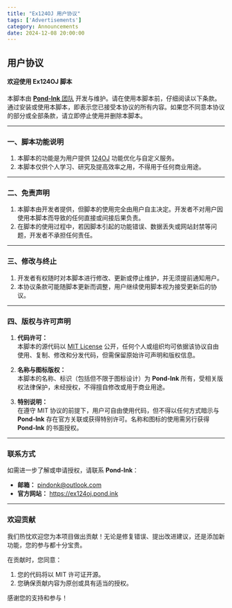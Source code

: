 ```yaml
---
title: "Ex124OJ 用户协议"
tags: ['Advertisements']
category: Announcements
date: 2024-12-08 20:00:00
---
```


## 用户协议

#### **欢迎使用 Ex124OJ 脚本**

本脚本由 [**Pond-Ink** 团队](https://github.com/Pond-Ink) 开发与维护。请在使用本脚本前，仔细阅读以下条款。通过安装或使用本脚本，即表示您已接受本协议的所有内容。如果您不同意本协议的部分或全部条款，请立即停止使用并删除本脚本。

---

### **一、脚本功能说明**

1. 本脚本的功能是为用户提供 [124OJ](http://124.221.194.184/) 功能优化与自定义服务。
2. 本脚本仅供个人学习、研究及提高效率之用，不得用于任何商业用途。

---

### **二、免责声明**

1. 本脚本由开发者提供，但脚本的使用完全由用户自主决定。开发者不对用户因使用本脚本而导致的任何直接或间接后果负责。
2. 在脚本的使用过程中，若因脚本引起的功能错误、数据丢失或网站封禁等问题，开发者不承担任何责任。

---

### **三、修改与终止**

1. 开发者有权随时对本脚本进行修改、更新或停止维护，并无须提前通知用户。
2. 本协议条款可能随脚本更新而调整，用户继续使用脚本视为接受更新后的协议。

---

### **四、版权与许可声明**

1. **代码许可：**  
   本脚本的源代码以 [MIT License](https://opensource.org/licenses/MIT) 公开，任何个人或组织均可依据该协议自由使用、复制、修改和分发代码，但需保留原始许可声明和版权信息。

2. **名称与图标版权：**  
   本脚本的名称、标识（包括但不限于图标设计）为 **Pond-Ink** 所有，受相关版权法律保护，未经授权，不得擅自修改或用于商业用途。

3. **特别说明：**  
   在遵守 MIT 协议的前提下，用户可自由使用代码，但不得以任何方式暗示与 **Pond-Ink** 存在官方关联或获得特别许可。名称和图标的使用需另行获得 **Pond-Ink** 的书面授权。

---

### **联系方式**
如需进一步了解或申请授权，请联系 **Pond-Ink**：  
- **邮箱：** pindonk@outlook.com
- **官方网站：** <https://ex124oj.pond.ink>  

---

### 欢迎贡献  

我们热忱欢迎您为本项目做出贡献！无论是修复错误、提出改进建议，还是添加新功能，您的参与都十分宝贵。  

在贡献时，您同意：  
1. 您的代码将以 MIT 许可证开源。  
2. 您确保贡献内容为原创或具有适当的授权。  

感谢您的支持和参与！
